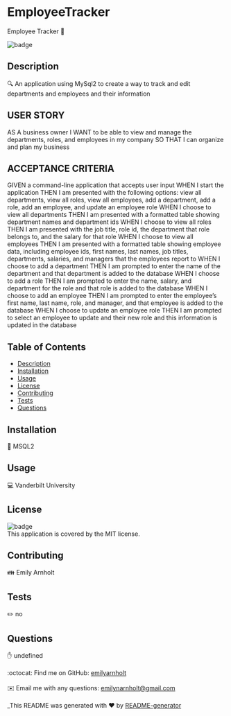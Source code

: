 # EmployeeTracker
Employee Tracker 👋
  
![badge](https://img.shields.io/badge/license-MIT-brightgreen)<br />
## Description
🔍 An application using MySql2 to create a way to track and edit departments and employees and their information
## USER STORY 
AS A business owner
I WANT to be able to view and manage the departments, roles, and employees in my company
SO THAT I can organize and plan my business
## ACCEPTANCE CRITERIA
GIVEN a command-line application that accepts user input
WHEN I start the application
THEN I am presented with the following options: view all departments, view all roles, view all employees, add a department, add a role, add an employee, and update an employee role
WHEN I choose to view all departments
THEN I am presented with a formatted table showing department names and department ids
WHEN I choose to view all roles
THEN I am presented with the job title, role id, the department that role belongs to, and the salary for that role
WHEN I choose to view all employees
THEN I am presented with a formatted table showing employee data, including employee ids, first names, last names, job titles, departments, salaries, and managers that the employees report to
WHEN I choose to add a department
THEN I am prompted to enter the name of the department and that department is added to the database
WHEN I choose to add a role
THEN I am prompted to enter the name, salary, and department for the role and that role is added to the database
WHEN I choose to add an employee
THEN I am prompted to enter the employee’s first name, last name, role, and manager, and that employee is added to the database
WHEN I choose to update an employee role
THEN I am prompted to select an employee to update and their new role and this information is updated in the database
## Table of Contents
- [Description](#description)
- [Installation](#installation)
- [Usage](#usage)
- [License](#license)
- [Contributing](#contributing)
- [Tests](#tests)
- [Questions](#questions)
## Installation
💾 MSQL2
## Usage
💻 Vanderbilt University
## License
![badge](https://img.shields.io/badge/license-MIT-brightgreen)
<br />
This application is covered by the MIT license. 
## Contributing
👪 Emily Arnholt
## Tests
✏️ no 
## Questions
✋ undefined<br />
<br />
:octocat: Find me on GitHub: [emilyarnholt](https://github.com/emilyarnholt)<br />
<br />
✉️ Email me with any questions: emilynarnholt@gmail.com<br /><br />
_This README was generated with ❤️ by [README-generator](https://github.com/emilyarnholt/readMeGenerator) 
    